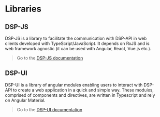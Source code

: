 # Libraries

## DSP-JS

DSP-JS is a library to facilitate the communication with DSP-API in web clients developed with TypeScript/JavaScript. It depends on RxJS and is web framework agnostic (it can be used with Angular, React, Vue.js etc.).

> Go to the [DSP-JS documentation](https://dasch-swiss.github.io/dsp-js-lib/)

## DSP-UI

DSP-UI is a library of angular modules enabling users to interact with DSP-API to create a web application in a quick and simple way. These modules, comprised of components and directives, are written in Typescript and rely on Angular Material.

> Go to the [DSP-UI documentation](https://dasch-swiss.github.io/dsp-ui-lib/)
